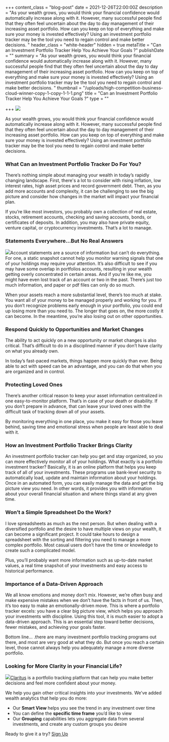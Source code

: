 +++
content_class = "blog-post"
date = 2021-12-26T22:00:00Z
description = "As your wealth grows, you would think your financial confidence would automatically increase along with it.  However, many successful people find that they often feel uncertain about the day to day management of their increasing asset portfolio.  How can you keep on top of everything and make sure your money is invested effectively?  Using an investment portfolio tracker may be the tool you need to regain control and make better decisions.  "
header_class = "white-header"
hidden = true
metaTitle = "Can an Investment Portfolio Tracker Help You Achieve Your Goals ?"
publishDate = ""
summary = "As your wealth grows, you would think your financial confidence would automatically increase along with it.  However, many successful people find that they often feel uncertain about the day to day management of their increasing asset portfolio.  How can you keep on top of everything and make sure your money is invested effectively?  Using an investment portfolio tracker may be the tool you need to regain control and make better decisions.  "
thumbnail = "/uploads/high-competition-business-cloud-winner-copy-1-copy-1-1-1.png"
title = "Can an Investment Portfolio Tracker Help You Achieve Your Goals ?"
type = ""

+++
![](/uploads/high-competition-business-cloud-winner-copy-1-copy-1-1-1.png)

As your wealth grows, you would think your financial confidence would automatically increase along with it. However, many successful people find that they often feel uncertain about the day to day management of their increasing asset portfolio. How can you keep on top of everything and make sure your money is invested effectively? Using an investment portfolio tracker may be the tool you need to regain control and make better decisions.

### What Can an Investment Portfolio Tracker Do For You?

There’s nothing simple about managing your wealth in today’s rapidly changing landscape. First, there's a lot to consider with rising inflation, low interest rates, high asset prices and record government debt. Then, as you add more accounts and complexity, it can be challenging to see the big picture and consider how changes in the market will impact your financial plan.

If you’re like most investors, you probably own a collection of real estate, stocks, retirement accounts, checking and saving accounts, bonds, or certificates of deposits. In addition, you may also have private equity, venture capital, or cryptocurrency investments. That’s a lot to manage.

### Statements Everywhere…But No Real Answers

![](/uploads/man-hold-his-head-failure-work-1-1-2.png)Account statements are a source of information but can’t do everything. For one, a static snapshot cannot help you monitor warning signals that one of your holdings may require your attention. It’s also difficult to see if you may have some overlap in portfolios accounts, resulting in your wealth getting overly concentrated in certain areas. And if you’re like me, you might have even lost track of an account or two in the past. There’s just too much information, and paper or pdf files can only do so much.

When your assets reach a more substantial level, there’s too much at stake. You want all of your money to be managed properly and working for you. If you don’t recognize problems early enough in your portfolio, you could end up losing more than you need to. The longer that goes on, the more costly it can become. In the meantime, you’re also losing out on other opportunities.

### Respond Quickly to Opportunities and Market Changes

The ability to act quickly on a new opportunity or market changes is also critical. That’s difficult to do in a disciplined manner if you don’t have clarity on what you already own.

In today’s fast-paced markets, things happen more quickly than ever. Being able to act with speed can be an advantage, and you can do that when you are organized and in control.

### Protecting Loved Ones

There’s another critical reason to keep your asset information centralized in one easy-to-monitor platform. That’s in case of your death or disability. If you don’t prepare in advance, that can leave your loved ones with the difficult task of tracking down all of your assets.

By monitoring everything in one place, you make it easy for those you leave behind, saving time and emotional stress when people are least able to deal with it.

### How an Investment Portfolio Tracker Brings Clarity

An investment portfolio tracker can help you get and stay organized, so you can more effectively monitor all of your holdings. What exactly is a portfolio investment tracker? Basically, it is an online platform that helps you keep track of all of your investments. These programs use bank-level security to automatically load, update and maintain information about your holdings. Once in an automated form, you can easily manage the data and get the big picture view you need. In other words, it provides you with information about your overall financial situation and where things stand at any given time.

### Won’t a Simple Spreadsheet Do the Work?

I love spreadsheets as much as the next person. But when dealing with a diversified portfolio and the desire to have multiple views on your wealth, it can become a significant project. It could take hours to design a spreadsheet with the sorting and filtering you need to manage a more complex portfolio. Most casual users don’t have the time or knowledge to create such a complicated model.

Plus, you’ll probably want more information such as up-to-date market values, a real time snapshot of your investments and easy access to historical performance.

### Importance of a Data-Driven Approach

We all know emotions and money don’t mix. However, we’re often busy and make expensive mistakes when we don’t have the facts in front of us. Then, it’s too easy to make an emotionally-driven move. This is where a portfolio tracker excels: you have a clear big picture view, which helps you approach your investments with discipline. Using this tool, it is much easier to adopt a data-driven approach. This is an essential step toward better decisions, fewer mistakes, and achieving your goals faster.

Bottom line… .there are many investment portfolio tracking programs out there, and most are very good at what they do. But once you reach a certain level, those cannot always help you adequately manage a more diverse portfolio.

### Looking for More Clarity in your Financial Life?

![](/uploads/claritus-device-1.png)[Claritus](https://claritus.io/) is a portfolio tracking platform that can help you make better decisions and feel more confident about your money.

We help you gain other critical insights into your investments. We’ve added wealth analytics that help you do more:

* Our **Smart View** helps you see the trend in any investment over time
* You can define the **specific time frame** you’d like to view
* Our **Grouping** capabilities lets you aggregate data from several investments, and create any custom groups you desire

Ready to give it a try? [Sign Up](https://claritus.io/)